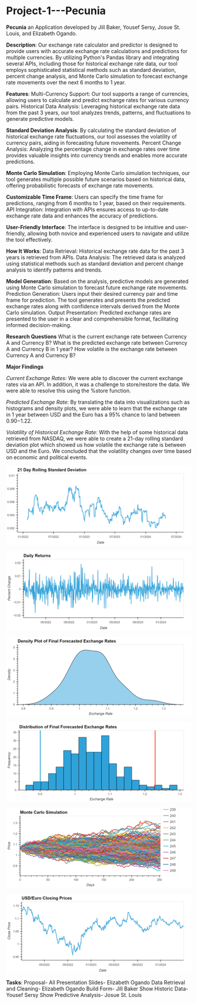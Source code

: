 # Project-1---Pecunia
**Pecunia** an Application developed by Jill Baker, Yousef Sersy, Josue St. Louis, and Elizabeth Ogando.

**Description**:
Our exchange rate calculator and predictor is designed to provide users with accurate exchange rate calculations and predictions for multiple currencies. By utilizing Python's Pandas library and integrating several APIs, including those for historical exchange rate data, our tool employs sophisticated statistical methods such as standard deviation, percent change analysis, and Monte Carlo simulation to forecast exchange rate movements over the next 6 months to 1 year.

**Features**:
Multi-Currency Support: Our tool supports a range of currencies, allowing users to calculate and predict exchange rates for various currency pairs.
Historical Data Analysis: Leveraging historical exchange rate data from the past 3 years, our tool analyzes trends, patterns, and fluctuations to generate predictive models.

**Standard Deviation Analysis**: By calculating the standard deviation of historical exchange rate fluctuations, our tool assesses the volatility of currency pairs, aiding in forecasting future movements.
Percent Change Analysis: Analyzing the percentage change in exchange rates over time provides valuable insights into currency trends and enables more accurate predictions.

**Monte Carlo Simulation**: Employing Monte Carlo simulation techniques, our tool generates multiple possible future scenarios based on historical data, offering probabilistic forecasts of exchange rate movements.

**Customizable Time Frame**: Users can specify the time frame for predictions, ranging from 6 months to 1 year, based on their requirements.
API Integration: Integration with APIs ensures access to up-to-date exchange rate data and enhances the accuracy of predictions.

**User-Friendly Interface**: The interface is designed to be intuitive and user-friendly, allowing both novice and experienced users to navigate and utilize the tool effectively.

**How It Works**:
Data Retrieval: Historical exchange rate data for the past 3 years is retrieved from APIs.
Data Analysis: The retrieved data is analyzed using statistical methods such as standard deviation and percent change analysis to identify patterns and trends.

**Model Generation**: Based on the analysis, predictive models are generated using Monte Carlo simulation to forecast future exchange rate movements.
Prediction Generation: Users input their desired currency pair and time frame for prediction. The tool generates and presents the predicted exchange rates along with confidence intervals derived from the Monte Carlo simulation.
Output Presentation: Predicted exchange rates are presented to the user in a clear and comprehensible format, facilitating informed decision-making.

**Research Questions**
What is the current exchange rate between Currency A and Currency B?
What is the predicted exchange rate between Currency A and Currency B in 1 year?
How volatile is the exchange rate between Currency A and Currency B?


**Major Findings**

*Current Exchange Rates*: We were able to discover the current exchange rates via an API. In addition, it was a challenge to store/restore the data. We were able to resolve this using the %store function. 

*Predicted Exchange Rate*: By translating the data into visualizations such as histograms and density plots, we were able to learn that the exchange rate in 1 year between USD and the Euro has a 95% chance to land between $0.90-$1.22. 

*Volatility of Historical Exchange Rate*: With the help of some historical data retrieved from NASDAQ, we were able to create a 21-day rolling standard deviation plot which showed us how volatile the exchange rate is between USD and the Euro. We concluded that the volatility changes over time based on economic and political events.

![21 Day Rolling Standard Plot](https://github.com/yousefsersy/Project-1---Pecunia/blob/main/images/21%20Day%20Rolling%20Standard.png)

![Daily Returns Plot](https://github.com/yousefsersy/Project-1---Pecunia/blob/main/images/Daily%20Returns.png)

![Density Plot](https://github.com/yousefsersy/Project-1---Pecunia/blob/main/images/Desity%20Plot.png)

![Final Forecasted Exchange Rates](https://github.com/yousefsersy/Project-1---Pecunia/blob/main/images/Distribution%20Forecast.png)

![Monte Carlo Simulation](https://github.com/yousefsersy/Project-1---Pecunia/blob/main/images/Monte%20Carlo.png)

![Historical USD/Euro Closing Prices](https://github.com/yousefsersy/Project-1---Pecunia/blob/main/images/USD%20Euro%20Closing%20Prices.png)

**Tasks**:
Proposal- All
Presentation Slides- Elizabeth Ogando
Data Retrieval and Cleaning- Elizabeth Ogando
Build Form- Jill Baker
Show Historic Data- Yousef Sersy
Show Predictive Analysis- Josue St. Louis
